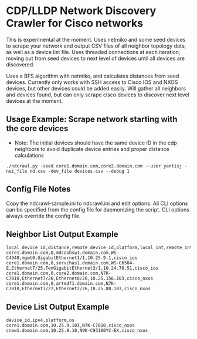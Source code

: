 # CDP/LLDP Network Discovery Crawler for Cisco networks

This is experimental at the moment. Uses netmiko and some seed devices to scrape
your network and output CSV files of all neighbor topology data, as well as a
device list file. Uses threaded connections at each iteration, moving out from
seed devices to next level of devices until all devices are discovered.

Uses a BFS algorithm with netmiko, and calculates distances from seed devices.
Currently only works with SSH access to Cisco IOS and NXOS devices, but other
devices could be added easily. Will gather all neighbors and devices found, but
can only scrape cisco devices to discover next level devices at the moment.

## Usage Example: Scrape network starting with the core devices

* Note: The initial devices should have the same device ID in the cdp neighbors
  to avoid duplicate device entries and proper distance calculations

```./ndcrawl.py -seed core1.domain.com,core2.domain.com --user yantisj -nei_file nd.csv -dev_file devices.csv --debug 1```

## Config File Notes

Copy the ndcrawl-sample.ini to ndcrawl.ini and edit options. All CLI options can be specified
from the config file for daemonizing the script. CLI options always override the config file.

## Neighbor List Output Example
```
local_device_id,distance,remote_device_id,platform,local_int,remote_int,ipv4,os
core1.domain.com,0,mdcoobsw1.domain.com,WS-C4948,mgmt0,GigabitEthernet1/1,10.25.9.1,cisco_ios
core1.domain.com,0,servchas1.domain.com,WS-C6504-E,Ethernet7/25,TenGigabitEthernet3/1,10.24.70.51,cisco_ios
core1.domain.com,0,core2.domain.com,N7K-C7010,Ethernet7/26,Ethernet8/26,10.25.156.103,cisco_nxos
core1.domain.com,0,artmdf1.domain.com,N7K-C7010,Ethernet7/27,Ethernet2/26,10.25.80.103,cisco_nxos
```

## Device List Output Example
```
device_id,ipv4,platform,os
core1.domain.com,10.25.9.103,N7K-C7010,cisco_nxos
cnew1.domain.com,10.25.9.10,N9K-C93180YC-EX,cisco_nxos
```
